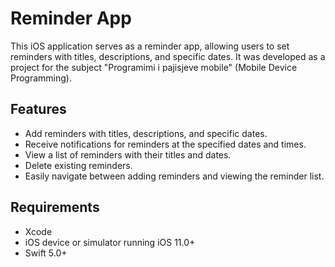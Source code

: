 # Reminder App

This iOS application serves as a reminder app, allowing users to set reminders with titles, descriptions, and specific dates.
It was developed as a project for the subject "Programimi i pajisjeve mobile" (Mobile Device Programming).

## Features

- Add reminders with titles, descriptions, and specific dates.
- Receive notifications for reminders at the specified dates and times.
- View a list of reminders with their titles and dates.
- Delete existing reminders.
- Easily navigate between adding reminders and viewing the reminder list.

## Requirements

- Xcode
- iOS device or simulator running iOS 11.0+
- Swift 5.0+


